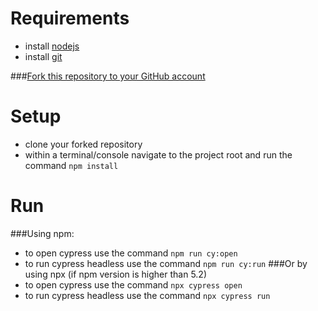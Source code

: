 Requirements
=====
* install [nodejs](https://nodejs.org/en/)
* install [git](https://github.com/git-guides/install-git)

###[Fork this repository to your GitHub account](https://docs.github.com/en/get-started/quickstart/fork-a-repo#forking-a-repository)

Setup
=====
* clone your forked repository
* within a terminal/console navigate to the project root and run the command `npm install`

Run
=====
###Using npm:
* to open cypress use the command `npm run cy:open`
* to run cypress headless use the command `npm run cy:run`
###Or by using npx (if npm version is higher than 5.2)
* to open cypress use the command `npx cypress open`
* to run cypress headless use the command `npx cypress run`